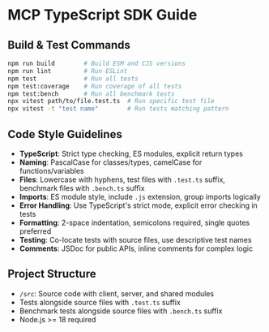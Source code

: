 # MCP TypeScript SDK Guide

## Build & Test Commands

```sh
npm run build        # Build ESM and CJS versions
npm run lint         # Run ESLint
npm test             # Run all tests
npm test:coverage    # Run coverage of all tests
npm test:bench       # Run all benchmark tests
npx vitest path/to/file.test.ts  # Run specific test file
npx vitest -t "test name"        # Run tests matching pattern
```

## Code Style Guidelines

- **TypeScript**: Strict type checking, ES modules, explicit return types
- **Naming**: PascalCase for classes/types, camelCase for functions/variables
- **Files**: Lowercase with hyphens, test files with `.test.ts` suffix, benchmark files with `.bench.ts` suffix
- **Imports**: ES module style, include `.js` extension, group imports logically
- **Error Handling**: Use TypeScript's strict mode, explicit error checking in tests
- **Formatting**: 2-space indentation, semicolons required, single quotes preferred
- **Testing**: Co-locate tests with source files, use descriptive test names
- **Comments**: JSDoc for public APIs, inline comments for complex logic

## Project Structure

- `/src`: Source code with client, server, and shared modules
- Tests alongside source files with `.test.ts` suffix
- Benchmark tests alongside source files with `.bench.ts` suffix
- Node.js >= 18 required
